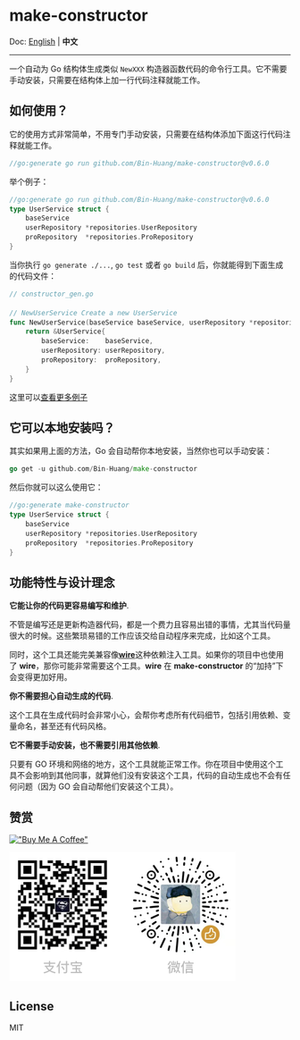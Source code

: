 # make-constructor

Doc: [English](README.md) | **中文**

----------

一个自动为 Go 结构体生成类似 `NewXXX` 构造器函数代码的命令行工具。它不需要手动安装，只需要在结构体上加一行代码注释就能工作。

## 如何使用？

它的使用方式非常简单，不用专门手动安装，只需要在结构体添加下面这行代码注释就能工作。

```go
//go:generate go run github.com/Bin-Huang/make-constructor@v0.6.0
```

举个例子：

```go
//go:generate go run github.com/Bin-Huang/make-constructor@v0.6.0
type UserService struct {
	baseService
	userRepository *repositories.UserRepository
	proRepository  *repositories.ProRepository
}
```

当你执行 `go generate ./...`, `go test` 或者 `go build` 后，你就能得到下面生成的代码文件：

```go
// constructor_gen.go

// NewUserService Create a new UserService
func NewUserService(baseService baseService, userRepository *repositories.UserRepository, proRepository *repositories.ProRepository) *UserService {
	return &UserService{
		baseService:    baseService,
		userRepository: userRepository,
		proRepository:  proRepository,
	}
}
```

这里可以[查看更多例子](https://github.com/Bin-Huang/make-constructor/tree/master/test)

## 它可以本地安装吗？

其实如果用上面的方法，Go 会自动帮你本地安装，当然你也可以手动安装：

```go
go get -u github.com/Bin-Huang/make-constructor
```

然后你就可以这么使用它：

```go
//go:generate make-constructor
type UserService struct {
	baseService
	userRepository *repositories.UserRepository
	proRepository  *repositories.ProRepository
}
```

## 功能特性与设计理念

**它能让你的代码更容易编写和维护**.

不管是编写还是更新构造器代码，都是一个费力且容易出错的事情，尤其当代码量很大的时候。这些繁琐易错的工作应该交给自动程序来完成，比如这个工具。

同时，这个工具还能完美兼容像[**wire**](https://github.com/google/wire)这种依赖注入工具。如果你的项目中也使用了 **wire**，那你可能非常需要这个工具。**wire** 在 **make-constructor** 的“加持”下会变得更加好用。

**你不需要担心自动生成的代码**.

这个工具在生成代码时会非常小心，会帮你考虑所有代码细节，包括引用依赖、变量命名，甚至还有代码风格。

**它不需要手动安装，也不需要引用其他依赖**.

只要有 GO 环境和网络的地方，这个工具就能正常工作。你在项目中使用这个工具不会影响到其他同事，就算他们没有安装这个工具，代码的自动生成也不会有任何问题（因为 GO 会自动帮他们安装这个工具）。

## 赞赏

[!["Buy Me A Coffee"](https://www.buymeacoffee.com/assets/img/custom_images/orange_img.png)](https://buymeacoffee.com/benn)

![](./doc/donate.png)

## License

MIT
